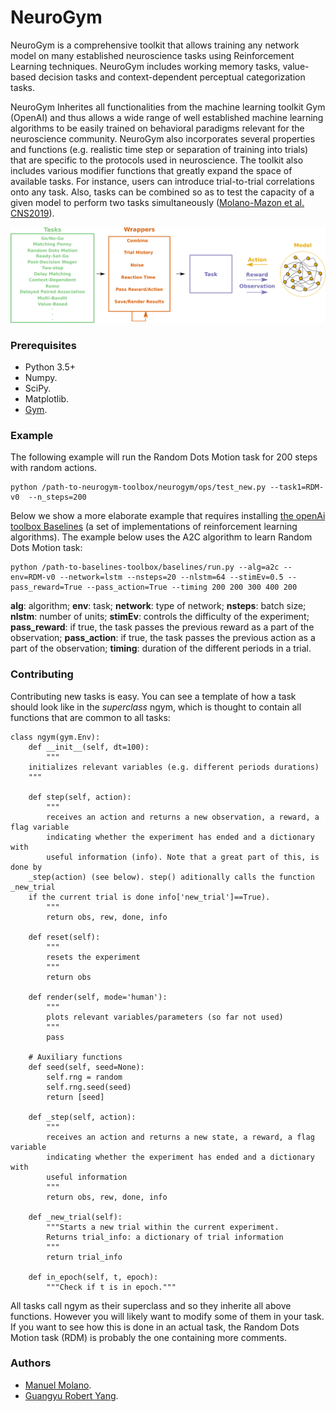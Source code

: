 # NeuroGym

NeuroGym is a comprehensive toolkit that allows training any network model on many established neuroscience tasks using Reinforcement Learning techniques. NeuroGym includes working memory tasks, value-based decision tasks and context-dependent perceptual categorization tasks. 

NeuroGym Inherites all functionalities from the machine learning toolkit Gym (OpenAI) and thus allows a wide range of well established machine learning algorithms to be easily trained on behavioral paradigms relevant for the neuroscience community. NeuroGym also incorporates several properties and functions (e.g. realistic time step or separation of training into trials) that are specific to the protocols used in neuroscience.
The toolkit also includes various modifier functions that greatly expand the space of available tasks. For instance, users can introduce trial-to-trial correlations onto any task. Also, tasks can be combined so as to test the capacity of a given model to perform two tasks simultaneously ([Molano-Mazon et al. CNS2019](https://www.cnsorg.org/cns-2019)). 

![alt tag](figures/pipeline.png)

### Prerequisites

* Python 3.5+
* Numpy.
* SciPy.
* Matplotlib.
* [Gym](https://gym.openai.com/).


### Example

The following example will run the Random Dots Motion task for 200 steps with random actions.

```
python /path-to-neurogym-toolbox/neurogym/ops/test_new.py --task1=RDM-v0  --n_steps=200 
```

Below we show a more elaborate example that requires installing [the openAi toolbox Baselines](https://github.com/openai/baselines) (a set of implementations of reinforcement learning algorithms). The example below uses the A2C algorithm to learn Random Dots Motion task:

```
python /path-to-baselines-toolbox/baselines/run.py --alg=a2c --env=RDM-v0 --network=lstm --nsteps=20 --nlstm=64 --stimEv=0.5 --pass_reward=True --pass_action=True --timing 200 200 300 400 200
```

**alg**: algorithm; **env**: task; **network**: type of network; **nsteps**: batch size; **nlstm**: number of units; **stimEv**: controls the difficulty of the experiment; **pass_reward**: if true, the task passes the previous reward as a part of the observation;  **pass_action**: if true, the task passes the previous action as a part of the observation; **timing**: duration of the different periods in a trial.


### Contributing

Contributing new tasks is easy. You can see a template of how a task should look like in the *superclass* ngym, which is thought to contain all functions that are common to all tasks:
```
class ngym(gym.Env):
    def __init__(self, dt=100):
        """
	initializes relevant variables (e.g. different periods durations)
	"""

    def step(self, action):
        """
        receives an action and returns a new observation, a reward, a flag variable
        indicating whether the experiment has ended and a dictionary with
        useful information (info). Note that a great part of this, is done by 
	_step(action) (see below). step() aditionally calls the function _new_trial
	if the current trial is done info['new_trial']==True).
        """
        return obs, rew, done, info

    def reset(self):
        """
        resets the experiment
        """
        return obs

    def render(self, mode='human'):
        """
        plots relevant variables/parameters (so far not used)
        """
        pass

    # Auxiliary functions
    def seed(self, seed=None):
        self.rng = random
        self.rng.seed(seed)
        return [seed]

    def _step(self, action):
        """
        receives an action and returns a new state, a reward, a flag variable
        indicating whether the experiment has ended and a dictionary with
        useful information
        """
        return obs, rew, done, info

    def _new_trial(self):
        """Starts a new trial within the current experiment.
        Returns trial_info: a dictionary of trial information
        """
        return trial_info

    def in_epoch(self, t, epoch):
        """Check if t is in epoch."""

```

All tasks call ngym as their superclass and so they inherite all above functions. However you will likely want to modify some of them in your task. If you want to see how this is done in an actual task, the Random Dots Motion task (RDM) is probably the one containing more comments.

### Authors
* [Manuel Molano](https://github.com/manuelmolano).
* [Guangyu Robert Yang](https://github.com/gyyang).


